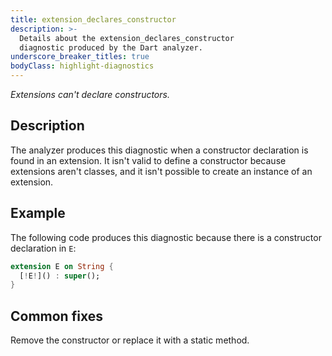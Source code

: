 ```yaml
---
title: extension_declares_constructor
description: >-
  Details about the extension_declares_constructor
  diagnostic produced by the Dart analyzer.
underscore_breaker_titles: true
bodyClass: highlight-diagnostics
---
```


_Extensions can't declare constructors._

## Description

The analyzer produces this diagnostic when a constructor declaration is
found in an extension. It isn't valid to define a constructor because
extensions aren't classes, and it isn't possible to create an instance of
an extension.

## Example

The following code produces this diagnostic because there is a constructor
declaration in `E`:

```dart
extension E on String {
  [!E!]() : super();
}
```

## Common fixes

Remove the constructor or replace it with a static method.
